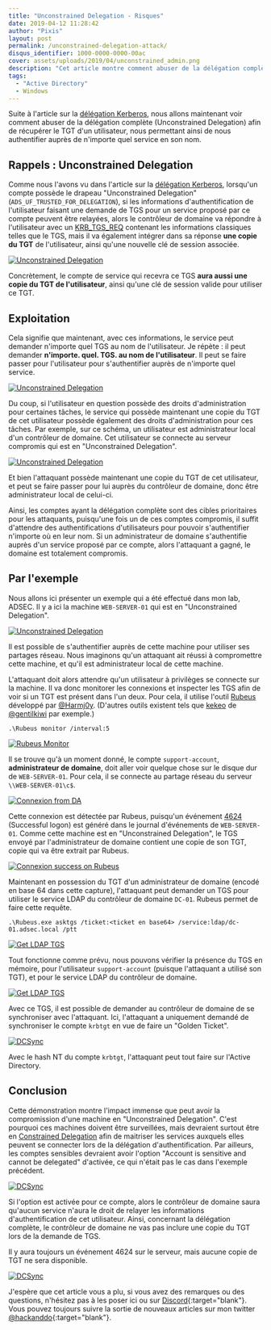 ```yaml
---
title: "Unconstrained Delegation - Risques"
date: 2019-04-12 11:28:42
author: "Pixis"
layout: post
permalink: /unconstrained-delegation-attack/
disqus_identifier: 1000-0000-0000-00ac
cover: assets/uploads/2019/04/unconstrained_admin.png
description: "Cet article montre comment abuser de la délégation complète (Unconstrained Delegation) afin de récupérer le TGT d'un utilisateur, permettant ainsi de s'authentifier auprès de n'importe quel service en son nom."
tags:
  - "Active Directory"
  - Windows
---
```


Suite à l'article sur la [délégation Kerberos](/constrained-unconstrained-delegation), nous allons maintenant voir comment abuser de la délégation complète (Unconstrained Delegation) afin de récupérer le TGT d'un utilisateur, nous permettant ainsi de nous authentifier auprès de n'importe quel service en son nom.

<!--more-->


## Rappels : Unconstrained Delegation

Comme nous l'avons vu dans l'article sur la [délégation Kerberos](/constrained-unconstrained-delegation), lorsqu'un compte possède le drapeau "Unconstrained Delegation" (`ADS_UF_TRUSTED_FOR_DELEGATION`), si les informations d'authentification de l'utilisateur faisant une demande de TGS pour un service proposé par ce compte peuvent être relayées, alors le contrôleur de domaine va répondre à l'utilisateur avec un [KRB_TGS_REQ](/kerberos/#krb_tgs_req) contenant les informations classiques telles que le TGS, mais il va également intégrer dans sa réponse **une copie du TGT** de l'utilisateur, ainsi qu'une nouvelle clé de session associée.

[![Unconstrained Delegation](/assets/uploads/2019/02/cop_tgt.png)](/assets/uploads/2019/02/cop_tgt.png)


Concrètement, le compte de service qui recevra ce TGS **aura aussi une copie du TGT de l'utilisateur**, ainsi qu'une clé de session valide pour utiliser ce TGT.

## Exploitation

Cela signifie que maintenant, avec ces informations, le service peut demander n'importe quel TGS au nom de l'utilisateur. Je répète : il peut demander **n'importe. quel. TGS. au nom de l'utilisateur**. Il peut se faire passer pour l'utilisateur pour s'authentifier auprès de n'importe quel service.

[![Unconstrained Delegation](/assets/uploads/2019/02/unconstrained_delegation_schema.png)](/assets/uploads/2019/02/unconstrained_delegation_schema.png)


Du coup, si l'utilisateur en question possède des droits d'administration pour certaines tâches, le service qui possède maintenant une copie du TGT de cet utilisateur possède également des droits d'administration pour ces tâches. Par exemple, sur ce schéma, un utilisateur est administrateur local d'un contrôleur de domaine. Cet utilisateur se connecte au serveur compromis qui est en "Unconstrained Delegation".

[![Unconstrained Delegation](/assets/uploads/2019/04/unconstrained_admin.png)](/assets/uploads/2019/04/unconstrained_admin.png)

Et bien l'attaquant possède maintenant une copie du TGT de cet utilisateur, et peut se faire passer pour lui auprès du contrôleur de domaine, donc être administrateur local de celui-ci.

Ainsi, les comptes ayant la délégation complète sont des cibles prioritaires pour les attaquants, puisqu'une fois un de ces comptes compromis, il suffit d'attendre des authentifications d'utilisateurs pour pouvoir s'authentifier n'importe où en leur nom. Si un administrateur de domaine s'authentifie auprès d'un service proposé par ce compte, alors l'attaquant a gagné, le domaine est totalement compromis.

## Par l'exemple

Nous allons ici présenter un exemple qui a été effectué dans mon lab, ADSEC. Il y a ici la machine `WEB-SERVER-01` qui est en "Unconstrained Delegation".

[![Unconstrained Delegation](/assets/uploads/2019/04/server_01_unconstrained.png)](/assets/uploads/2019/04/server_01_unconstrained.png)


Il est possible de s'authentifier auprès de cette machine pour utiliser ses partages réseau. Nous imaginons qu'un attaquant ait réussi à compromettre cette machine, et qu'il est administrateur local de cette machine.

L'attaquant doit alors attendre qu'un utilisateur à privilèges se connecte sur la machine. Il va donc monitorer les connexions et inspecter les TGS afin de voir si un TGT est présent dans l'un deux. Pour cela, il utilise l'outil [Rubeus](https://github.com/GhostPack/Rubeus) développé par [@Harmj0y](https://twitter.com/harmj0y). (D'autres outils existent tels que [kekeo](https://github.com/gentilkiwi/kekeo/) de [@gentilkiwi](https://twitter.com/gentilkiwi) par exemple.)

```
.\Rubeus monitor /interval:5
```

[![Rubeus Monitor](/assets/uploads/2019/04/wait_for_connexion.png)](/assets/uploads/2019/04/wait_for_connexion.png)

Il se trouve qu'à un moment donné, le compte `support-account`, **administrateur de domaine**, doit aller voir quelque chose sur le disque dur de `WEB-SERVER-01`. Pour cela, il se connecte au partage réseau du serveur `\\WEB-SERVER-01\c$`.

[![Connexion from DA](/assets/uploads/2019/04/connexion_from_domain_admin.png)](/assets/uploads/2019/04/connexion_from_domain_admin.png)

Cette connexion est détectée par Rubeus, puisqu'un événement [4624](https://www.ultimatewindowssecurity.com/securitylog/encyclopedia/event.aspx?eventID=4624) (Successful logon) est généré dans le journal d'événements de `WEB-SERVER-01`. Comme cette machine est en "Unconstrained Delegation", le TGS envoyé par l'administrateur de domaine contient une copie de son TGT, copie qui va être extrait par Rubeus.

[![Connexion success on Rubeus](/assets/uploads/2019/04/connexion_success.png)](/assets/uploads/2019/04/connexion_success.png)

Maintenant en possession du TGT d'un administrateur de domaine (encodé en base 64 dans cette capture), l'attaquant peut demander un TGS pour utiliser le service LDAP du contrôleur de domaine `DC-01`. Rubeus permet de faire cette requête.

```
.\Rubeus.exe asktgs /ticket:<ticket en base64> /service:ldap/dc-01.adsec.local /ptt
```

[![Get LDAP TGS](/assets/uploads/2019/04/get_ldap_tgs.png)](/assets/uploads/2019/04/get_ldap_tgs.png)

Tout fonctionne comme prévu, nous pouvons vérifier la présence du TGS en mémoire, pour l'utilisateur `support-account` (puisque l'attaquant a utilisé son TGT), et pour le service LDAP du contrôleur de domaine.

[![Get LDAP TGS](/assets/uploads/2019/04/get_ldap_tgs_success.png)](/assets/uploads/2019/04/get_ldap_tgs_success.png)


Avec ce TGS, il est possible de demander au contrôleur de domaine de se synchroniser avec l'attaquant. Ici, l'attaquant a uniquement demandé de synchroniser le compte `krbtgt` en vue de faire un "Golden Ticket".


[![DCSync](/assets/uploads/2019/04/dc_sync.png)](/assets/uploads/2019/04/dc_sync.png)

Avec le hash NT du compte `krbtgt`, l'attaquant peut tout faire sur l'Active Directory.

## Conclusion

Cette démonstration montre l'impact immense que peut avoir la compromission d'une machine en "Unconstrained Delegation". C'est pourquoi ces machines doivent être surveillées, mais devraient surtout être en [Constrained Delegation](/constrained-unconstrained-delegation/#kerberos-constrained-delegation---kcd) afin de maitriser les services auxquels elles peuvent se connecter lors de la délégation d'authentification. Par ailleurs, les comptes sensibles devraient avoir l'option "Account is sensitive and cannot be delegated" d'activée, ce qui n'était pas le cas dans l'exemple précédent.

[![DCSync](/assets/uploads/2019/04/account_sensitive.png)](/assets/uploads/2019/04/account_sensitive.png)

Si l'option est activée pour ce compte, alors le contrôleur de domaine saura qu'aucun service n'aura le droit de relayer les informations d'authentification de cet utilisateur. Ainsi, concernant la délégation complète, le contrôleur de domaine ne vas pas inclure une copie du TGT lors de la demande de TGS.

Il y aura toujours un événement 4624 sur le serveur, mais aucune copie de TGT ne sera disponible.

[![DCSync](/assets/uploads/2019/04/no_ticket.png)](/assets/uploads/2019/04/no_ticket.png)

J'espère que cet article vous a plu, si vous avez des remarques ou des questions, n'hésitez pas à les poser ici ou sur [Discord](https://discord.gg/9At6SUZ){:target="blank"}. Vous pouvez toujours suivre la sortie de nouveaux articles sur mon twitter [@hackanddo](https://twitter.com/HackAndDo){:target="blank"}.
